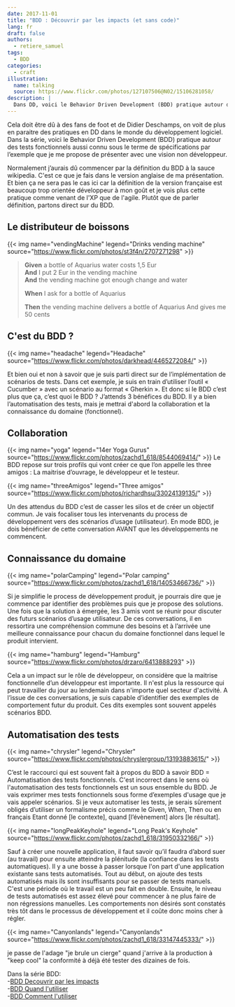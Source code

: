```yaml
---
date: 2017-11-01
title: "BDD : Découvrir par les impacts (et sans code)"
lang: fr
draft: false
authors:
  - retiere_samuel
tags:
  - BDD
categories:
  - craft
illustration:
  name: talking
  source: https://www.flickr.com/photos/127107506@N02/15106281058/
description: |
  Dans DD, voici le Behavior Driven Development (BDD) pratique autour des tests fonctionnels aussi connu sous le terme de spécifications par l’exemple que je me propose de présenter avec une vision non développeur.
---
```


Cela doit être dû à des fans de foot et de Didier Deschamps, on voit de plus en paraitre des pratiques en DD dans le monde du développement logiciel. Dans la série, voici le Behavior Driven Development (BDD) pratique autour des tests fonctionnels aussi connu sous le terme de spécifications par l’exemple que je me propose de présenter avec une vision non développeur.

Normalement j’aurais dû commencer par la définition du BDD à la sauce wikipedia. C'est ce que je fais dans le version anglaise de ma présentation. Et bien ça ne sera pas le cas ici car la définition de la version française est beaucoup trop orientée développeur à mon goût et je vois plus cette pratique comme venant de l'XP que de l'agile. Plutôt que de parler définition, partons direct sur du BDD.

## Le distributeur de boissons
{{< img name="vendingMachine" legend="Drinks vending machine" source="https://www.flickr.com/photos/st3f4n/2707271298" >}}

> **Given** a bottle of Aquarius water costs 1,5 Eur<br>
> **And** I put 2 Eur in the vending machine<br>
> **And** the vending machine got enough change and water<br>
>
> **When** I ask for a bottle of Aquarius<br>
>
> **Then** the vending machine delivers a bottle of Aquarius And gives me 50 cents<br>

## C'est du BDD ?
{{< img name="headache" legend="Headache" source="https://www.flickr.com/photos/darkhead/4465272084/" >}}

Et bien oui et non à savoir que je suis parti direct sur de l’implémentation de scénarios de tests. Dans cet exemple, je suis en train d’utiliser l’outil « Cucumber » avec un scénario au format « Gherkin ». Et donc si le BDD c’est plus que ça, c’est quoi le BDD ? J’attends 3 bénéfices du BDD. Il y a bien l’automatisation des tests, mais je mettrai d'abord la collaboration et la connaissance du domaine (fonctionnel).

## Collaboration
{{< img name="yoga" legend="14er Yoga Gurus" source="https://www.flickr.com/photos/zachd1_618/8544069414/" >}}
Le BDD repose sur trois profils qui vont créer ce que l’on appelle les three amigos : La maitrise d’ouvrage, le développeur et le testeur.

{{< img name="threeAmigos" legend="Three amigos" source="https://www.flickr.com/photos/richardhsu/33024139135/" >}}

Un des attendus du BDD c’est de casser les silos et de créer un objectif commun. Je vais focaliser tous les intervenants du process de développement vers des scénarios d’usage (utilisateur). En mode BDD, je dois bénéficier de cette conversation AVANT que les développements ne commencent.

## Connaissance du domaine
{{< img name="polarCamping" legend="Polar camping" source="https://www.flickr.com/photos/zachd1_618/14053466736/" >}}

Si je simplifie le process de développement produit, je pourrais dire que je commence par identifier des problèmes puis que je propose des solutions. Une fois que la solution à émergée, les 3 amis vont se réunir pour discuter des futurs scénarios d’usage utilisateur. De ces conversations, il en ressortira une compréhension commune des besoins et à l’arrivée une meilleure connaissance pour chacun du domaine fonctionnel dans lequel le produit intervient.

{{< img name="hamburg" legend="Hamburg" source="https://www.flickr.com/photos/drzaro/6413888293" >}}

Cela a un impact sur le rôle de développeur, on considère que la maitrise fonctionnelle d’un développeur est importante. Il n'est plus la ressource qui peut travailler du jour au lendemain dans n'importe quel secteur d'activité. A l’issue de ces conversations, je suis capable d’identifier des exemples de comportement futur du produit. Ces dits exemples sont souvent appelés scénarios BDD.

## Automatisation des tests
{{< img name="chrysler" legend="Chrysler" source="https://www.flickr.com/photos/chryslergroup/13193883615/" >}}

C’est le raccourci qui est souvent fait à propos du BDD à savoir BDD = Automatisation des tests fonctionnels. C'est incorrect dans le sens où l'automatisation des tests fonctionnels est un sous ensemble du BDD. Je vais exprimer mes tests fonctionnels sous forme d’exemples d'usage que je vais appeler scénarios. Si je veux automatiser les tests, je serais sûrement obligés d’utiliser un formalisme précis comme le Given, When, Then ou en français Etant donné [le contexte], quand [l’évènement] alors [le résultat].

{{< img name="longPeakKeyhole" legend="Long Peak's Keyhole" source="https://www.flickr.com/photos/zachd1_618/31950332166/" >}}

Sauf à créer une nouvelle application, il faut savoir qu’il faudra d’abord suer (au travail) pour ensuite atteindre la plénitude (la confiance dans les tests automatiques). Il y a une bosse à passer lorsque l'on part d'une application existante sans tests automatisés. Tout au début, on ajoute des tests automatisés mais ils sont insuffisants pour se passer de tests manuels. C'est une période où le travail est un peu fait en double. Ensuite, le niveau de tests automatisés est assez élevé pour commencer à ne plus faire de non régressions manuelles. Les comportements non désirés sont constatés très tôt dans le processus de développement et il coûte donc moins cher à régler.

{{< img name="Canyonlands" legend="Canyonlands" source="https://www.flickr.com/photos/zachd1_618/33147445333/" >}}

je passe de l'adage "je brule un cierge" quand j'arrive à la production à "keep cool" la conformité à déjà été tester des dizaines de fois.

Dans la série BDD:<br>
-[BDD Decouvrir par les impacts]<br>
-[BDD Quand l'utiliser]<br>
-[BDD Comment l'utiliser]

[BDD Decouvrir par les impacts]: /articles/2017-11-01-introduction_bdd
[BDD Quand l'utiliser]: /articles/2017-11-01-quand_faire_bdd
[BDD Comment l'utiliser]: /articles/2017-11-01-comment_gherkin_bdd

